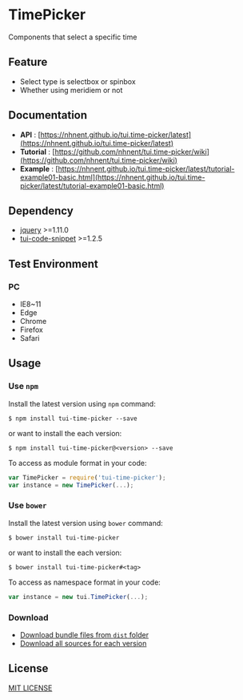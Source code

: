 # TimePicker
Components that select a specific time

## Feature
* Select type is selectbox or spinbox
* Whether using meridiem or not

## Documentation
* **API** : [https://nhnent.github.io/tui.time-picker/latest](https://nhnent.github.io/tui.time-picker/latest)
* **Tutorial** : [https://github.com/nhnent/tui.time-picker/wiki](https://github.com/nhnent/tui.time-picker/wiki)
* **Example** :
[https://nhnent.github.io/tui.time-picker/latest/tutorial-example01-basic.html](https://nhnent.github.io/tui.time-picker/latest/tutorial-example01-basic.html)

## Dependency
* [jquery](https://jquery.com/) >=1.11.0
* [tui-code-snippet](https://github.com/nhnent/tui.code-snippet) >=1.2.5

## Test Environment
### PC
* IE8~11
* Edge
* Chrome
* Firefox
* Safari

## Usage
### Use `npm`

Install the latest version using `npm` command:

```
$ npm install tui-time-picker --save
```

or want to install the each version:

```
$ npm install tui-time-picker@<version> --save
```

To access as module format in your code:

```javascript
var TimePicker = require('tui-time-picker');
var instance = new TimePicker(...);
```

### Use `bower`
Install the latest version using `bower` command:

```
$ bower install tui-time-picker
```

or want to install the each version:

```
$ bower install tui-time-picker#<tag>
```

To access as namespace format in your code:

```javascript
var instance = new tui.TimePicker(...);
```

### Download
* [Download bundle files from `dist` folder](https://github.com/nhnent/tui.time-picker/tree/production/dist)
* [Download all sources for each version](https://github.com/nhnent/tui.time-picker/releases)

## License
[MIT LICENSE](https://github.com/nhnent/tui.time-picker/blob/master/LICENSE)

